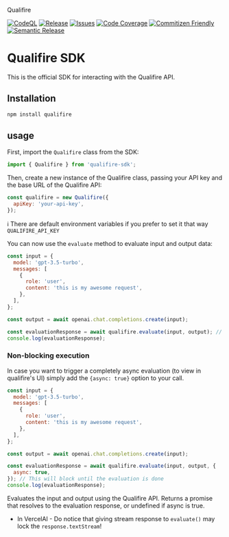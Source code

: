 Qualifire

[![CodeQL](https://github.com/qualifire-dev/qualifire-typescript-sdk/actions/workflows/codeql-analysis.yml/badge.svg)](https://github.com/qualifire-dev/qualifire-typescript-sdk/actions/workflows/codeql-analysis.yml)
[![Release](https://github.com/qualifire-dev/qualifire-typescript-sdk/actions/workflows/release.yml/badge.svg)](https://github.com/qualifire-dev/qualifire-typescript-sdk/actions/workflows/release.yml)
[![Issues][issues-img]][issues-url]
[![Code Coverage][codecov-img]][codecov-url]
[![Commitizen Friendly][commitizen-img]][commitizen-url]
[![Semantic Release][semantic-release-img]][semantic-release-url]

# Qualifire SDK

This is the official SDK for interacting with the Qualifire API.

## Installation

```bash
npm install qualifire
```

## usage

First, import the `Qualifire` class from the SDK:

```javascript
import { Qualifire } from 'qualifire-sdk';
```

Then, create a new instance of the Qualifire class, passing your API key and the base URL of the Qualifire API:

```javascript
const qualifire = new Qualifire({
  apiKey: 'your-api-key',
});
```

ℹ️ There are default environment variables if you prefer to set it that way `QUALIFIRE_API_KEY`

You can now use the `evaluate` method to evaluate input and output data:

```javascript
const input = {
  model: 'gpt-3.5-turbo',
  messages: [
    {
      role: 'user',
      content: 'this is my awesome request',
    },
  ],
};

const output = await openai.chat.completions.create(input);

const evaluationResponse = await qualifire.evaluate(input, output); // This will block until the evaluation is done
console.log(evaluationResponse);
```

### Non-blocking execution

In case you want to trigger a completely async evaluation (to view in qualifire's UI) simply add the `{async: true}` option to your call.

```javascript
const input = {
  model: 'gpt-3.5-turbo',
  messages: [
    {
      role: 'user',
      content: 'this is my awesome request',
    },
  ],
};

const output = await openai.chat.completions.create(input);

const evaluationResponse = await qualifire.evaluate(input, output, {
  async: true,
}); // This will block until the evaluation is done
console.log(evaluationResponse);
```

Evaluates the input and output using the Qualifire API. Returns a promise that resolves to the evaluation response, or undefined if async is true.

- In VercelAI - Do notice that giving stream response to `evaluate()` may lock the `response.textStream`!

[build-img]: https://github.com/qualifire-dev/develop/qualifire-typescript-sdk/actions/workflows/release.yml/badge.svg
[build-url]: https://github.com/qualifire-dev/qualifire-typescript-sdk/actions/workflows/release.yml
[downloads-img]: https://img.shields.io/npm/dt/main/qualifire
[npm-url]: https://www.npmjs.com/package/qualifire
[issues-img]: https://img.shields.io/github/issues/qualifire-dev/develop/qualifire-typescript-sdk
[issues-url]: https://github.com/qualifire-dev/qualifire-typescript-sdk/issues
[codecov-img]: https://codecov.io/gh/qualifire-dev/develop/qualifire-typescript-sdk/branch/main/graph/badge.svg
[codecov-url]: https://codecov.io/gh/qualifire-dev/develop/qualifire-typescript-sdk
[semantic-release-img]: https://img.shields.io/badge/%20%20%F0%9F%93%A6%F0%9F%9A%80-semantic--release-e10079.svg
[semantic-release-url]: https://github.com/semantic-release/semantic-release
[commitizen-img]: https://img.shields.io/badge/commitizen-friendly-brightgreen.svg
[commitizen-url]: http://commitizen.github.io/cz-cli/
